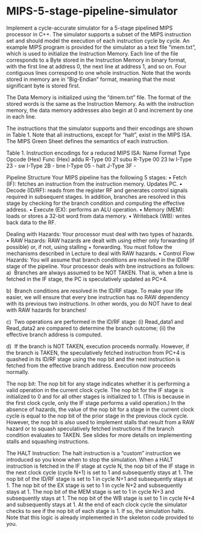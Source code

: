 # MIPS-5-stage-pipeline-simulator

Implement a cycle-accurate simulator for a 5-stage pipelined MIPS processor in C++. The simulator supports a subset of the MIPS instruction set and should model the execution of each instruction cycle by cycle. 
An example MIPS program is provided for the simulator as a text file “imem.txt”, which is used to initialize the Instruction Memory. Each line of the file corresponds to a Byte stored in the Instruction Memory in binary format, with the first line at address 0, the next line at address 1, and so on. Four contiguous lines correspond to one whole instruction. Note that the words stored in memory are in “Big-Endian” format, meaning that the most significant byte is stored first. 

The Data Memory is initialized using the “dmem.txt” file. The format of the stored words is the same as the Instruction Memory. As with the instruction memory, the data memory addresses also begin at 0 and increment by one in each line.

The instructions that the simulator supports and their encodings are shown in Table 1. Note that all instructions, except for “halt”, exist in the MIPS ISA. The MIPS Green Sheet defines the semantics of each instruction.

Table 1. Instruction encodings for a reduced MIPS ISA:
Name            Format Type            Opcode (Hex)            Func (Hex)
addu              R-Type                    00                     21
subu              R-Type                    00                     23
lw                I-Type                    23                      -
sw                I-Type                    2B                      - 
bne               I-Type                    05                      -
halt              J-Type                    3F                      -

Pipeline Structure
Your MIPS pipeline has the following 5 stages: 
	•	Fetch (IF): fetches an instruction from the instruction memory. Updates PC. 
	•	Decode (ID/RF): reads from the register RF and generates control signals required in subsequent stages. In addition, branches are resolved in this stage by checking for the branch condition and computing the effective address. 
	•	Execute (EX): performs an ALU operation. 
	•	Memory (MEM): loads or stores a 32-bit word from data memory. 
	•	Writeback (WB): writes back data to the RF. 

Dealing with Hazards:
Your processor must deal with two types of hazards. 
	•	RAW Hazards: RAW hazards are dealt with using either only forwarding (if possible) or, if not, using stalling + forwarding. You must follow the mechanisms described in Lecture to deal with RAW hazards. 
	•	Control Flow Hazards: You will assume that branch conditions are resolved in the ID/RF stage of the pipeline. Your processor deals with bne instructions as follows: 
a)  Branches are always assumed to be NOT TAKEN. That is, when a bne is fetched in the IF stage, the PC is speculatively updated as PC+4. 

b)  Branch conditions are resolved in the ID/RF stage. To make your life easier, we will ensure that every bne instruction has no RAW dependency with its previous two instructions. In other words, you do NOT have to deal with RAW hazards for branches! 

c)  Two operations are performed in the ID/RF stage: (i) Read_data1 and Read_data2 are compared to determine the branch outcome; (ii) the effective branch address is computed. 

d)  If the branch is NOT TAKEN, execution proceeds normally. However, if the branch is TAKEN, the speculatively fetched instruction from PC+4 is quashed in its ID/RF stage using the nop bit and the next instruction is fetched from the effective branch address. Execution now proceeds normally. 

The nop bit:
The nop bit for any stage indicates whether it is performing a valid operation in the current clock cycle. The nop bit for the IF stage is initialized to 0 and for all other stages is initialized to 1. (This is because in the first clock cycle, only the IF stage performs a valid operation.) 
In the absence of hazards, the value of the nop bit for a stage in the current clock cycle is equal to the nop bit of the prior stage in the previous clock cycle. 
However, the nop bit is also used to implement stalls that result from a RAW hazard or to squash speculatively fetched instructions if the branch condition evaluates to TAKEN. See slides for more details on implementing stalls and squashing instructions. 

The HALT Instruction:
The halt instruction is a “custom” instruction we introduced so you know when to stop the simulation. When a HALT instruction is fetched in the IF stage at cycle N, the nop bit of the IF stage in the next clock cycle (cycle N+1) is set to 1 and subsequently stays at 1. The nop bit of the ID/RF stage is set to 1 in cycle N+1 and subsequently stays at 1. The nop bit of the EX stage is set to 1 in cycle N+2 and subsequently stays at 1. The nop bit of the MEM stage is set to 1 in cycle N+3 and subsequently stays at 1. The nop bit of the WB stage is set to 1 in cycle N+4 and subsequently stays at 1. At the end of each clock cycle the simulator checks to see if the nop bit of each stage is 1. If so, the simulation halts. Note that this logic is already implemented in the skeleton code provided to you. 


